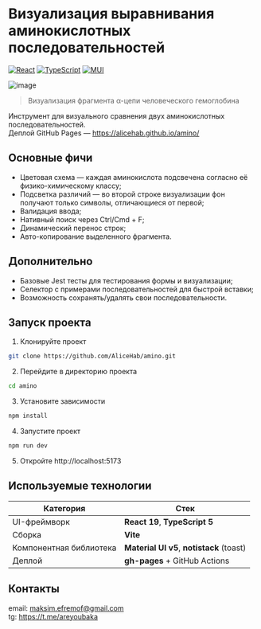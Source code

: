# Визуализация выравнивания аминокислотных последовательностей

[![React](https://img.shields.io/badge/react-%2320232a.svg?style=for-the-badge&logo=react&logoColor=%2361DAFB)](https://react.dev/)
[![TypeScript](https://img.shields.io/badge/typescript-%23007ACC.svg?style=for-the-badge&logo=typescript&logoColor=white)](https://www.typescriptlang.org/)
[![MUI](https://img.shields.io/badge/Material%20UI-007FFF?style=for-the-badge&logo=mui&logoColor=white)](https://mui.com/)

![image](https://downloader.disk.yandex.ru/preview/80dd8ef1b0ae2316f476555784c2fd37209ef08f768cf5f2636bd53490872d13/684b60ff/41-mIGXwWxCZmnuLWPjxAAXK7vJ35pc1n3uOY4bMS3-ARdI8m3n0g-Mmq05ni4TQc-eXet0x8W1XK2436EKGlA%3D%3D?uid=0&filename=2025-06-12_22-21-28.png&disposition=inline&hash=&limit=0&content_type=image%2Fpng&owner_uid=0&tknv=v3&size=2048x2048)
> Визуализация фрагмента α-цепи человеческого гемоглобина

Инструмент для визуального сравнения двух аминокислотных последовательностей.  
Деплой GitHub Pages — https://alicehab.github.io/amino/

## Основные фичи

- Цветовая схема — каждая аминокислота подсвечена согласно её физико-химическому классу;
- Подсветка различий — во второй строке визуализации фон получают только символы, отличающиеся от первой;
- Валидация ввода;
- Нативный поиск через Ctrl/Cmd + F;
- Динамический перенос строк;
- Авто-копирование выделенного фрагмента.

## Дополнительно

- Базовые Jest тесты для тестирования формы и визуализации;
- Селектор с примерами последовательностей для быстрой вставки;
- Возможность сохранять/удалять свои последовательности.

## Запуск проекта

1. Клонируйте проект

```bash
git clone https://github.com/AliceHab/amino.git
```

2. Перейдите в директорию проекта

```bash
cd amino
```

3. Установите зависимости

```bash
npm install
```

4. Запустите проект

```bash
npm run dev
```

5. Откройте http://localhost:5173 

## Используемые технологии

| Категория                | Стек                                      |
| ------------------------ | ----------------------------------------- |
| UI-фреймворк             | **React 19**, **TypeScript 5**            |
| Сборка                   | **Vite**                                  |
| Компонентная библиотека  | **Material UI v5**, **notistack** (toast) |
| Деплой                   | **gh-pages** + GitHub Actions             |

## Контакты

email: maksim.efremof@gmail.com  
tg: https://t.me/areyoubaka
